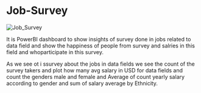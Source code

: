 # Job-Survey


![Job_Survey](https://github.com/user-attachments/assets/e2f356fe-a2c1-4518-be2b-2b8222bc71c1)

It is PowerBI dashboard to show insights of survey done in jobs related to data field and show the happiness of people from survey and salries in this field and whoparticipate in this survey.

As we see ot i ssurvey about the jobs in data fields we see the count of the survey takers and plot how many avg salary in USD for data fields and count the genders male and female and Average of count yearly salary according to gender and sum of salary average by Ethnicity.
